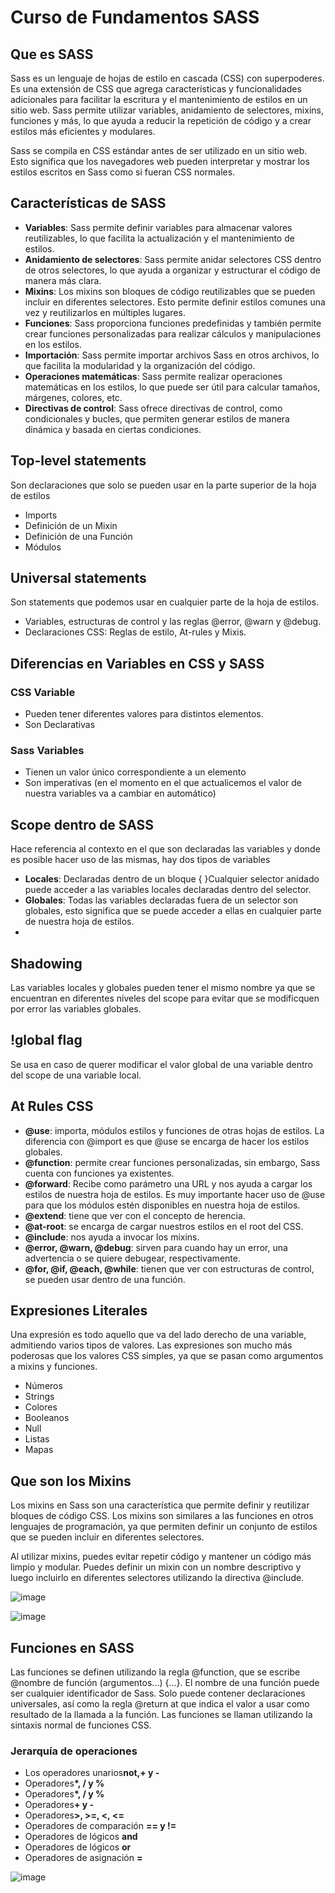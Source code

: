 # Curso de Fundamentos SASS

## Que es SASS

<p>Sass es un lenguaje de hojas de estilo en cascada (CSS) con superpoderes. Es una extensión de CSS que agrega características y funcionalidades adicionales para facilitar la escritura y el mantenimiento de estilos en un sitio web. Sass permite utilizar variables, anidamiento de selectores, mixins, funciones y más, lo que ayuda a reducir la repetición de código y a crear estilos más eficientes y modulares.

Sass se compila en CSS estándar antes de ser utilizado en un sitio web. Esto significa que los navegadores web pueden interpretar y mostrar los estilos escritos en Sass como si fueran CSS normales.</p>

## Características de SASS

<ul>
  <li><strong>Variables</strong>: Sass permite definir variables para almacenar valores reutilizables, lo que facilita la actualización y el mantenimiento de estilos.</li>
  <li><strong>Anidamiento de selectores</strong>: Sass permite anidar selectores CSS dentro de otros selectores, lo que ayuda a organizar y estructurar el código de manera más clara.</li>
  <li><strong>Mixins</strong>: Los mixins son bloques de código reutilizables que se pueden incluir en diferentes selectores. Esto permite definir estilos comunes una vez y reutilizarlos en múltiples lugares.</li>
  <li><strong>Funciones</strong>: Sass proporciona funciones predefinidas y también permite crear funciones personalizadas para realizar cálculos y manipulaciones en los estilos.</li>
  <li><strong>Importación</strong>: Sass permite importar archivos Sass en otros archivos, lo que facilita la modularidad y la organización del código.</li>
  <li><strong>Operaciones matemáticas</strong>: Sass permite realizar operaciones matemáticas en los estilos, lo que puede ser útil para calcular tamaños, márgenes, colores, etc.</li>
  <li><strong>Directivas de control</strong>: Sass ofrece directivas de control, como condicionales y bucles, que permiten generar estilos de manera dinámica y basada en ciertas condiciones.</li>
</ul>

## Top-level statements

<p>Son declaraciones que solo se pueden usar en la parte superior de la hoja de estilos</p>

<ul>
  <li>Imports</li>
  <li>Definición de un Mixin</li>
  <li>Definición de una Función</li>
  <li>Módulos</li>
</ul>

## Universal statements

<p>Son statements que podemos usar en cualquier parte de la hoja de estilos.</p>

<ul>
  <li>Variables, estructuras de control y las reglas @error, @warn y @debug.</li>
  <li>Declaraciones CSS: Reglas de estilo, At-rules y Mixis.</li>
</ul>

## Diferencias en Variables en CSS y SASS

### CSS Variable

<ul>
  <li>Pueden tener diferentes valores para distintos elementos.</li>
  <li>Son Declarativas</li>
</ul>

### Sass Variables

<ul>
  <li>Tienen un valor único correspondiente a un elemento</li>
  <li>Son imperativas (en el momento en el que actualicemos el valor de nuestra variables va a cambiar en automático)</li>
</ul>

## Scope dentro de SASS

<p>Hace referencia al contexto en el que son declaradas las variables y donde es posible hacer uso de las mismas, hay dos tipos de variables</p>

<ul>
  <li><strong>Locales</strong>: Declaradas dentro de un bloque { }Cualquier selector anidado puede acceder a las variables locales declaradas dentro del selector.</li>
  <li><strong>Globales</strong>: Todas las variables declaradas fuera de un selector son globales, esto significa que se puede acceder a ellas en cualquier parte de nuestra hoja de estilos.<li>
</ul>

## Shadowing

<p>Las variables locales y globales pueden tener el mismo nombre ya que se encuentran en diferentes niveles del scope para evitar que se modificquen por error las variables globales.</p>

## !global flag

<p>Se usa en caso de querer modificar el valor global de una variable dentro del scope de una variable local.</p>

## At Rules CSS

<ul>
  <li><strong>@use</strong>: importa, módulos estilos y funciones de otras hojas de estilos. La diferencia con @import es que @use se encarga de hacer los estilos globales.</li>
  <li><strong>@function</strong>: permite crear funciones personalizadas, sin embargo, Sass cuenta con funciones ya existentes.</li>
  <li><strong>@forward</strong>: Recibe como parámetro una URL y nos ayuda a cargar los estilos de nuestra hoja de estilos. Es muy importante hacer uso de @use para que los módulos estén disponibles en nuestra hoja de estilos.</li>
  <li><strong>@extend</strong>: tiene que ver con el concepto de herencia.</li>
  <li><strong>@at-root</strong>: se encarga de cargar nuestros estilos en el root del CSS.</li>
  <li><strong>@include</strong>: nos ayuda a invocar los mixins.</li>
  <li><strong>@error, @warn, @debug</strong>: sirven para cuando hay un error, una advertencia o se quiere debugear, respectivamente.</li>
  <li><strong>@for, @if, @each, @while</strong>: tienen que ver con estructuras de control, se pueden usar dentro de una función.</li>
</ul>

## Expresiones Literales

<p>Una expresión es todo aquello que va del lado derecho de una variable, admitiendo varios tipos de valores. Las expresiones son mucho más poderosas que los valores CSS simples, ya que se pasan como argumentos a mixins y funciones.</p>

<ul>
  <li>Números</li>
  <li>Strings</li>
  <li>Colores</li>
  <li>Booleanos</li>
  <li>Null</li>
  <li>Listas</li>
  <li>Mapas</li>
</ul>

## Que son los Mixins

<p>Los mixins en Sass son una característica que permite definir y reutilizar bloques de código CSS. Los mixins son similares a las funciones en otros lenguajes de programación, ya que permiten definir un conjunto de estilos que se pueden incluir en diferentes selectores.

Al utilizar mixins, puedes evitar repetir código y mantener un código más limpio y modular. Puedes definir un mixin con un nombre descriptivo y luego incluirlo en diferentes selectores utilizando la directiva @include.<p>

![image](https://static.platzi.com/media/user_upload/mixin-sass-22108b1f-baac-4a93-a11a-fbeeb97ad95d.jpg "image")

![image](https://static.platzi.com/media/user_upload/argumentos-sass-7e2d1101-aed9-4553-abcb-048d3ef88032.jpg "image")

## Funciones en SASS

<p>Las funciones se definen utilizando la regla @function, que se escribe @nombre de función (argumentos...) {...}. El nombre de una función puede ser cualquier identificador de Sass. Solo puede contener declaraciones universales, así como la regla @return at que indica el valor a usar como resultado de la llamada a la función. Las funciones se llaman utilizando la sintaxis normal de funciones CSS.</p>

### Jerarquía de operaciones

<ul>
  <li>Los operadores unarios<strong>not,+ y -</strong></li>
  <li>Operadores<strong>*, / y %</strong></li>
  <li>Operadores<strong>*, / y %</strong></li>
  <li>Operadores<strong>+ y -</strong></li>
  <li>Operadores<strong>>, >=, <, <=</strong></li>
  <li>Operadores de comparación <strong>== y !=</strong></li>
  <li>Operadores de lógicos <strong>and</strong></li>
  <li>Operadores de lógicos <strong>or</strong></li>
  <li>Operadores de asignación <strong>=</strong></li>
</ul>

![image](https://static.platzi.com/media/user_upload/funciones-sass-33763e1a-15e2-409e-b947-33721261300b.jpg "image")
